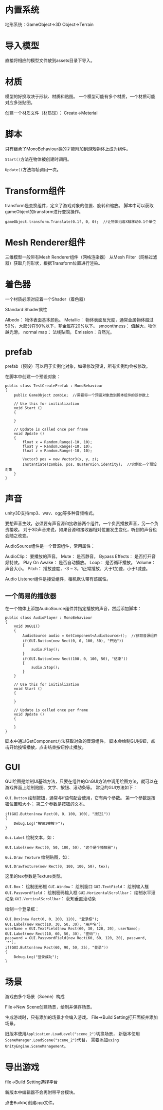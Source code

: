 # 内置系统

地形系统：GameObject->3D Object->Terrain

# 导入模型

直接将相应的模型文件放到assets目录下导入。

# 材质

模型的好换取决于形状、材质和贴图。
一个模型可能有多个材质，一个材质可能对应多张贴图。

创建一个材质文件（材质球）： Create->Meterial

# 脚本

只有继承了MonoBehaviour类的才能附加到游戏物体上成为组件。

`Start()`方法在物体被创建时调用。

`Update()`方法每帧调用一次。


# Transform组件

transform是变换组件，定义了游戏对象的位置、旋转和缩放。
脚本中可以获取gameObject的transform进行变换操作。
```
gameObject.transform.Translate(0.1f, 0, 0);  //让物体沿着X轴移动0.1个单位
```

# Mesh Renderer组件

三维模型一般带有Mesh Renderer组件（网格渲染器）
从Mesh Filter（网格过滤器）获取几何形状，根据Transform位置进行渲染。

# 着色器

一个材质必须对应着一个Shader（着色器）

Standard Shader属性

Albedo： 物体表面基本颜色。
Metallic： 物体表面反光度，通常金属物体超过50%，大部分在90%以下，非金属在20%以下。
smoonthness： 值越大，物体越光滑。
normal map： 法线贴图。
Emission：自然光。

# prefab

prefab（预设）可以用于实例化对象，如果修改预设，所有实例均会被修改。

在脚本中创建一个预设对象：

```
public class TestCreatePrefab : MonoBehaviour
{
    public GameObject zombie;  //需要将一个预设对象放到脚本组件的该参数上

	// Use this for initialization
	void Start ()
    {
		
	}
	
	// Update is called once per frame
	void Update ()
    {
        float x = Random.Range(-10, 10);
        float y = Random.Range(-10, 10);
        float z = Random.Range(-10, 10);

        Vector3 pos = new Vector3(x, y, z);
        Instantiate(zombie, pos, Quaternion.identity);  //实例化一个预设对象
	}
}
```

# 声音

unity3D支持mp3、wav、ogg等多种音频格式。

要想声音生效，必须要有声音源和接收器两个组件，一个负责播放声音，另一个负责接收。
对于3D声音来说，如果音源和接收器相对位置发生变化，听到的声音也会随之改变。

AudioSource组件是一个音源组件，常用属性：

AudioClip： 要播放的声音。
Mute： 是否静音。
Bypass Effects： 是否打开音频特效。
Play On Awake： 是否自动播放。
Loop： 是否循环播放。
Volume： 声音大小。
Pitch： 播放速度，-3 ~ 3，1正常播放，大于1加速，小于1减速。

Audio Listener组件是接受组件，相机默认带有该属性。

## 一个简易的播放器

在一个物体上添加AudioSource组件并指定播放的声音，然后添加脚本：

```
public class AudioPlayer : MonoBehaviour
{
    void OnGUI()
    {
        AudioSource audio = GetComponent<AudioSource>();  //获取音源组件
        if(GUI.Button(new Rect(0, 0, 100, 50), "开始"))
        {
            audio.Play();
        }
        if(GUI.Button(new Rect(100, 0, 100, 50), "结束"))
        {
            audio.Stop();
        }
    }

    // Use this for initialization
    void Start ()
    {
		
	}
	
	// Update is called once per frame
	void Update ()
    {
		
	}
}

```
脚本中通过GetComponent方法获取对象的音源组件。
脚本会绘制GUI按钮，点击开始按钮播放，点击结束按钮停止播放。

# GUI

GUI绘图是绘制UI基础方法，只要在组件的OnGUI方法中调用绘图方法，就可以在游戏界面上绘制贴图、文字、按钮、滚动条等。
常见的GUI方法如下：

`GUI.Button`
绘制按钮，通常与if语句配合使用，它有两个参数。
第一个参数是按钮位置和大小；
第二个参数是按钮的文本。
```
if(GUI.Button(new Rect(0, 0, 100, 100), "按钮1"))
{
	Debug.Log("按钮1被按下");
}
```

`Gui.Label`
绘制文本，如：
```
GUI.Label(new Rect(0, 50, 100, 50), "这个是个播放器");
```

`Gui.Draw Texture`
绘制贴图，如：
```
GUI.DrawTexture(new Rect(0, 100, 100, 50), tex);
```
这里的tex参数是Texture类型。

`GUI.Box`： 绘制图形框
`GUI.Window`： 绘制窗口
`GUI.TextField`： 绘制输入框
`GUI.PasswordField`： 绘制密码输入框
`GUI.HorizontalScrollbar`： 绘制水平滚动条
`GUI.VerticalScrollbar`： 获知垂直滚动条

绘制一个登录框：
```
GUI.Box(new Rect(0, 0, 200, 120), "登录框");
GUI.Label(new Rect(10, 30, 50, 30), "用户名");
userName = GUI.TextField(new Rect(60, 30, 120, 20), userName);
GUI.Label(new Rect(10, 60, 50, 30), "密码");
password = GUI.PasswordField(new Rect(60, 60, 120, 20), password, '*');
if(GUI.Button(new Rect(60, 90, 50, 25), "登录"))
{
    Debug.Log("登录成功");
}
```

# 场景

游戏由多个场景（Scene）构成

File->New Scene创建场景，绘制并保存场景。

生成游戏时，只有添加的场景才会编入游戏。
File->Build Setting打开面板并添加场景。

旧版本使用`Application.LoadLevel("scene_2")`切换场景，
新版本使用`SceneManager.LoadScene("scene_2")`代替，
需要添加`using UnityEngine.SceneManagement`。

# 导出游戏

file->Build Setting选择平台

新版本中编辑器不会再附带平台模块。

点击Build可创建app文件。
